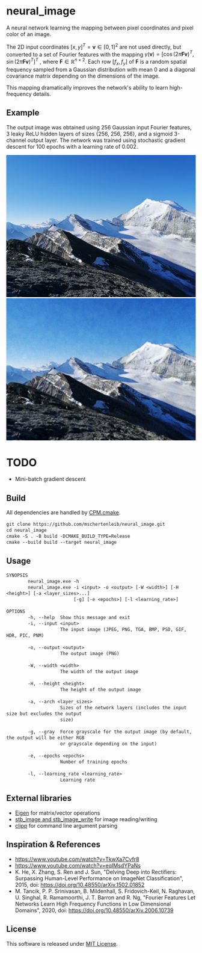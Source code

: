 # neural_image

A neural network learning the mapping between pixel coordinates and pixel color
of an image.

The 2D input
coordinates $`\left[x, y\right]^T = \mathbf{v} \in \left[0, 1\right]^2`$ are not
used directly, but converted to a set of Fourier features with the mapping
$`\gamma(\mathbf{v}) = \left[\cos(2\pi\mathbf{F}\mathbf{v})^T, \sin(2\pi\mathbf{F}\mathbf{v})^T\right]^T`$
, where $`\mathbf{F} \in \mathbb{R}^{n\times2}`$.
Each row $`\left[f_x, f_y\right]`$ of $`\mathbf{F}`$ is a random spatial
frequency sampled from a Gaussian distribution with mean 0 and a diagonal
covariance matrix depending on the dimensions of the image.

This mapping dramatically improves the network's ability to learn high-frequency
details.

## Example

The output image was obtained using 256 Gaussian input Fourier features, 3 leaky
ReLU hidden layers of sizes {256, 256, 256}, and a sigmoid 3-channel output
layer.
The network was trained using stochastic gradient descent for 100 epochs with a
learning rate of 0.002.

![Input](images/input.png)
![Output](images/output.png)

# TODO

- Mini-batch gradient descent

## Build

All dependencies are handled
by [CPM.cmake](https://github.com/cpm-cmake/CPM.cmake).

```
git clone https://github.com/mschertenleib/neural_image.git
cd neural_image
cmake -S . -B build -DCMAKE_BUILD_TYPE=Release
cmake --build build --target neural_image
```

## Usage

```
SYNOPSIS
        neural_image.exe -h
        neural_image.exe -i <input> -o <output> [-W <width>] [-H <height>] [-a <layer_sizes>...]
                         [-g] [-e <epochs>] [-l <learning_rate>]

OPTIONS
        -h, --help  Show this message and exit
        -i, --input <input>
                    The input image (JPEG, PNG, TGA, BMP, PSD, GIF, HDR, PIC, PNM)

        -o, --output <output>
                    The output image (PNG)

        -W, --width <width>
                    The width of the output image

        -H, --height <height>
                    The height of the output image

        -a, --arch <layer_sizes>
                    Sizes of the network layers (includes the input size but excludes the output
                    size)

        -g, --gray  Force grayscale for the output image (by default, the output will be either RGB
                    or grayscale depending on the input)

        -e, --epochs <epochs>
                    Number of training epochs

        -l, --learning_rate <learning_rate>
                    Learning rate
```

## External libraries

- [Eigen](https://eigen.tuxfamily.org/index.php?title=Main_Page) for
  matrix/vector operations
- [stb_image and stb_image_write](https://github.com/nothings/stb) for image
  reading/writing
- [clipp](https://github.com/muellan/clipp) for command line argument parsing

## Inspiration & References

- https://www.youtube.com/watch?v=TkwXa7Cvfr8
- https://www.youtube.com/watch?v=eqIMsdYPaNs
- K. He, X. Zhang, S. Ren and J. Sun, "Delving Deep into Rectifiers: Surpassing
  Human-Level Performance on ImageNet Classification", 2015,
  doi: https://doi.org/10.48550/arXiv.1502.01852
- M. Tancik, P. P. Srinivasan, B. Mildenhall, S. Fridovich-Keil, N. Raghavan, U.
  Singhal, R. Ramamoorthi, J. T. Barron and R. Ng, "Fourier Features Let
  Networks Learn High Frequency Functions in Low Dimensional Domains", 2020,
  doi: https://doi.org/10.48550/arXiv.2006.10739

## License

This software is released under [MIT License](LICENSE).
